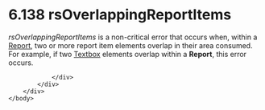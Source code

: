 <html dir="LTR" xmlns:mshelp="http://msdn.microsoft.com/mshelp" xmlns:ddue="http://ddue.schemas.microsoft.com/authoring/2003/5" xmlns:xlink="http://www.w3.org/1999/xlink" xmlns:tool="http://www.microsoft.com/tooltip">
    <head>
        <meta http-equiv="Content-Type" content="text/html; CHARSET=utf-8"></meta>
        <meta name="save" content="history"></meta>
        <title>6.138 rsOverlappingReportItems</title>
        <xml>
            <mshelp:toctitle title="6.138 rsOverlappingReportItems"></mshelp:toctitle>
            <mshelp:rltitle title="[MS-RDL]: rsOverlappingReportItems"></mshelp:rltitle>
            <mshelp:keyword index="A" term="61de2c76-d87a-4db7-a1ea-0c3109ac9a0e"></mshelp:keyword>
            <mshelp:attr name="DCSext.ContentType" value="open specification"></mshelp:attr>
            <mshelp:attr name="AssetID" value="61de2c76-d87a-4db7-a1ea-0c3109ac9a0e"></mshelp:attr>
            <mshelp:attr name="TopicType" value="kbRef"></mshelp:attr>
            <mshelp:attr name="DCSext.Title" value="[MS-RDL]: rsOverlappingReportItems" />
        </xml>
    </head>
    <body>
        <div id="header">
            <h1 class="heading">6.138 rsOverlappingReportItems</h1>
        </div>
        <div id="mainSection">
            <div id="mainBody">
                <div id="allHistory" class="saveHistory"></div>
                <div id="sectionSection0" class="section" name="collapseableSection">
                    

<p><i>rsOverlappingReportItems</i> is a non-critical error that
occurs when, within a <a href="6bbaafec-020b-406c-b4e7-5e4318b616cb.md">Report</a>,
two or more report item elements overlap in their area consumed. For example,
if two <a href="469d0032-b5ec-43d9-ab36-d3a88b9cc1f6.md">Textbox</a> elements
overlap within a <b>Report</b>, this error occurs.</p>


                </div>
            </div>
        </div>
    </body>
</html>